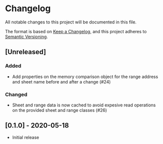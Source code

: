# Changelog

All notable changes to this project will be documented in this file.

The format is based on [Keep a Changelog](https://keepachangelog.com/en/1.0.0/),
and this project adheres to [Semantic Versioning](https://semver.org/spec/v2.0.0.html).

## [Unreleased]

### Added
- Add properties on the memory comparison object for the range address and sheet name before and after a change (#24)

### Changed
- Sheet and range data is now cached to avoid expesive read operations on the provided sheet and range classes (#26)

## [0.1.0] - 2020-05-18

- Initial release
